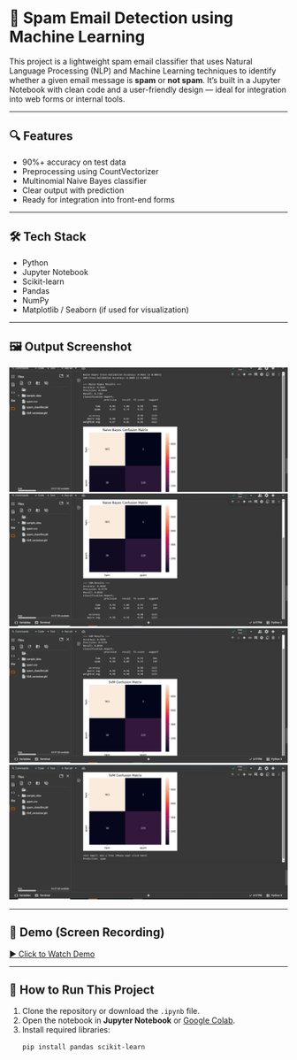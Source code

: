 # 📧 Spam Email Detection using Machine Learning

This project is a lightweight spam email classifier that uses Natural Language Processing (NLP) and Machine Learning techniques to identify whether a given email message is **spam** or **not spam**. It’s built in a Jupyter Notebook with clean code and a user-friendly design — ideal for integration into web forms or internal tools.

---

## 🔍 Features

- 90%+ accuracy on test data
- Preprocessing using CountVectorizer
- Multinomial Naive Bayes classifier
- Clear output with prediction
- Ready for integration into front-end forms

---

## 🛠️ Tech Stack

- Python
- Jupyter Notebook
- Scikit-learn
- Pandas
- NumPy
- Matplotlib / Seaborn (if used for visualization)

---

## 🖼️ Output Screenshot

![Output Screenshot 1](https://github.com/JENITH47/spam_email_detection/blob/main/2025-07-09%20(5).png)
![Output Screenshot 2](https://github.com/JENITH47/spam_email_detection/blob/main/2025-07-09%20(6).png)
![Output Screenshot 3](https://github.com/JENITH47/spam_email_detection/blob/main/2025-07-09%20(7).png)
![Output Screenshot 4](https://github.com/JENITH47/spam_email_detection/blob/main/2025-07-09%20(8).png)

---

## 🎥 Demo (Screen Recording)

[▶️ Click to Watch Demo](demo.mp4)

---

## 🚀 How to Run This Project

1. Clone the repository or download the `.ipynb` file.
2. Open the notebook in **Jupyter Notebook** or [Google Colab](https://colab.research.google.com/).
3. Install required libraries:
   ```bash
   pip install pandas scikit-learn
